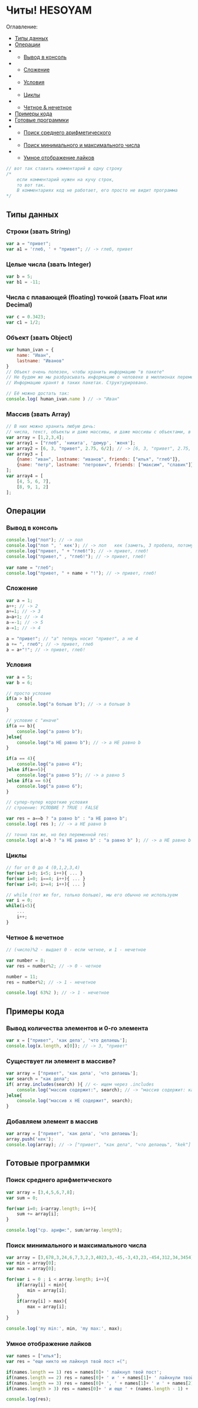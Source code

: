 # Читы! HESOYAM

Оглавление:
* [Типы данных](#типы-данных)
* [Операции](#операции)
* * [Вывод в консоль](#вывод-в-консоль)
* * [Сложение](#сложение)
* * [Условия](#условия)
* * [Циклы](#циклы)
* * [Четное & нечетное](#)
* [Примеры кода](#примеры-кода)
* [Готовые программки](#готовые-программки)
* * [Поиск среднего арифметического](#поиск-среднего-арифметического)
* * [Поиск минимального и максимального числа](#поиск-минимального-и-максимального-числа)
* * [Умное отображение лайков](#умное-отображение-лайков)

```js
// вот так ставить комментарий в одну строку
/*
    если комментарий нужен на кучу строк,
    то вот так.
    В комментариях код не работает, его просто не видит программа
*/
```

## Типы данных
### Строки (звать String)
```js
var a = "привет";
var a1 = 'глеб, ' + "привет"; // -> глеб, привет
```

### Целые числа (звать Integer)
```js
var b = 5;
var b1 = -11;
```

### Числа с плавающей (floating) точкой (звать Float или Decimal)
```js
var c = 0.3423;
var c1 = 1/2;
```

### Объект (звать Object)
```js
var human_ivan = {
    name: "Иван",
    lastname: "Иванов"
}
// Объект очень полезен, чтобы хранить информацию "в пакете"
// Не будем же мы разбрасывать информацию о человеке в миллионах переменных.
// Информацию хранят в таких пакетах. Структурировано.

// Её можно достать так:
console.log( human_ivan.name ) // -> "Иван"
```

### Массив (звать Array)
```js
// В них можно хранить любую дичь: 
// числа, текст, объекты и даже массивы, и даже массивы с объектами, в нутри которых есть массивы!
var array = [1,2,3,4];
var array1 = ["глеб", 'никита', 'демур', 'женя'];
var array2 = [6, 3, "привет", 2.75, 6/2]; // -> [6, 3, "привет", 2.75, 3];
var array3 = [
    {name: "иван", lastname: "иванов", friends: ["илья", "глеб"]},
    {name: "петр", lastname: "петрович", friends: ["максим", "славик"]}
];
var array4 = [
    [4, 5, 6, 7],
    [8, 9, 1, 2]
];
```

## Операции

### Вывод в консоль
```js
console.log("лол"); // -> лол
console.log("лол ", ' кек'); // -> лол   кек (заметь, 3 пробела, потому что запятая добавляет разделитель в виде пробела)
console.log("привет, " + "глеб!"); // -> привет, глеб!
console.log("привет," , "глеб!"); // -> привет, глеб!
    
var name = "глеб";
console.log("привет, " + name + "!"); // -> привет, глеб!
```

### Сложение
```js
var a = 1;
a++; // -> 2
a+=1; // -> 3
a=a+1; // -> 4
a-=-1; // -> 5
a-=1; // -> 4

a = "привет"; // "a" теперь носит "привет", а не 4
a += ", глеб"; // -> привет, глеб
a = a+"!"; // -> привет, глеб!
```

### Условия
```js
var a = 5;
var b = 6;

// просто условие
if(a > b){
    console.log("a больше b"); // -> a больше b
}

// условие с "иначе"
if(a == b){
    console.log("a равно b");
}else{
    console.log("a НЕ равно b"); // -> a НЕ равно b
}

if(a == 4){
    console.log("a равно 4");
}else if(a==5){
    console.log("a равно 5"); // -> a равно 5 
}else if(a == 6){
    console.log("a равно 6");
}

// супер-пупер короткие условия
// строение: УСЛОВИЕ ? TRUE : FALSE

var res = a==b ? "a равно b" : "a НЕ равно b";
console.log( res ); // -> a НЕ равно b

// точно так же, но без переменной res:
console.log( a!=b ? "a НЕ равно b" : "a равно b" ); // -> a НЕ равно b
```

### Циклы
```js
// for от 0 до 4 (0,1,2,3,4)
for(var i=0; i<5; i++){ ... }
for(var i=0; i==4; i++){ ... }
for(var i=0; i>=4; i++){ ... }

// while (тот же for, только больше), мы его обычно не используем
var i = 0;
while(i<5){
    ...
    i++;
}
```

### Четное & нечетное
```js
// (число)%2 - выдает 0 - если четное, и 1 - нечетное

var number = 8;
var res = number%2; // -> 0 - четное

number = 11;
res = number%2; // -> 1 - нечетное

console.log( 63%2 ); // -> 1 - нечетное
```

## Примеры кода

### Вывод количества элементов и 0-го элемента
```js
var x = ["привет", 'как дела', 'что делаешь'];
console.log(x.length, x[0]); // -> 3, "привет"
```

### Существует ли элемент в массиве?
```js
var array = ["привет", 'как дела', 'что делаешь'];
var search = "как дела";
if( array.includes(search) ){ // <- ищем через .includes
    console.log("массив содержит:", search); // -> "массив содержит: как дела"
}else{
    console.log("массив x НЕ содержит", search);
}
```

### Добавляем элемент в массив
```js
var array = ["привет", 'как дела', 'что делаешь'];
array.push('кек');
console.log(array); // -> ["привет", "как дела", "что делаешь", "kek"]
```

## Готовые программки
### Поиск среднего арифметического
```js
var array = [3,4,5,6,7,8];
var sum = 0;

for(var i=0; i<array.length; i++){
    sum += array[i];
}

console.log("ср. арифм:", sum/array.length);
```

### Поиск минимального и максимального числа
```js
var array = [3,678,3,24,6,7,3,2,3,4023,3,-45,-3,43,23,-454,312,34,3454];
var min = array[0];
var max = array[0];

for(var i = 0 ; i < array.length; i++){
	if(array[i] < min){
		min = array[i];
	}
	if(array[i] > max){
		max = array[i];
	}
}

console.log('my min:', min, 'my max:', max);
```

### Умное отображение лайков
```js
var names = ["илья"];
var res = "еще никто не лайкнул твой пост =(";

if(names.length == 1) res = names[0]+ ' лайкнул твой пост';
if(names.length == 2) res = names[0]+ ' и ' + names[1]+ ' лайкнули твой пост';
if(names.length == 3) res = names[0]+ ', ' + names[1]+ ' и ' + names[2] + ' лайкнули твой пост';
if(names.length > 3) res = names[0]+ ' и еще ' + (names.length - 1) + ' человека лайкнули твой пост';

console.log(res);
```
